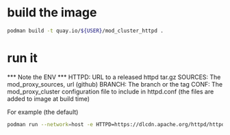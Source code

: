 # build the image
```bash
podman build -t quay.io/${USER}/mod_cluster_httpd .
```

# run it
*** Note the ENV ***
HTTPD: URL to a released httpd tar.gz
SOURCES: The mod_proxy_sources, url (github)
BRANCH: The branch or the tag
CONF: The mod_proxy_cluster configuration file to include in httpd.conf (the files are added to image at build time)

For example (the default)
```bash
podman run --network=host -e HTTPD=https://dlcdn.apache.org/httpd/httpd-2.4.54.tar.gz SOURCES=https://github.com/modcluster/mod_proxy_cluster/ -e BRANCH=main CONF=mod_proxy_cluster.conf quay.io/${USER}/mod_cluster_httpd
```
